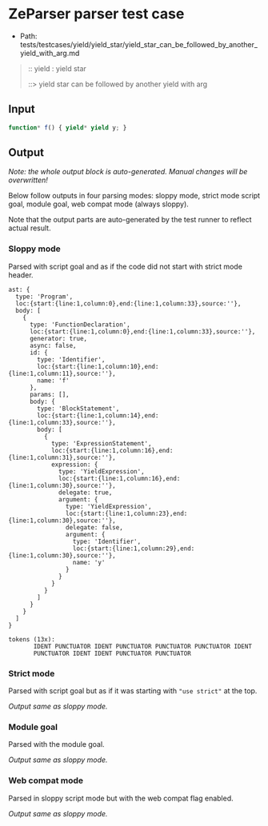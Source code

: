 # ZeParser parser test case

- Path: tests/testcases/yield/yield_star/yield_star_can_be_followed_by_another_yield_with_arg.md

> :: yield : yield star
>
> ::> yield star can be followed by another yield with arg

## Input

`````js
function* f() { yield* yield y; }
`````

## Output

_Note: the whole output block is auto-generated. Manual changes will be overwritten!_

Below follow outputs in four parsing modes: sloppy mode, strict mode script goal, module goal, web compat mode (always sloppy).

Note that the output parts are auto-generated by the test runner to reflect actual result.

### Sloppy mode

Parsed with script goal and as if the code did not start with strict mode header.

`````
ast: {
  type: 'Program',
  loc:{start:{line:1,column:0},end:{line:1,column:33},source:''},
  body: [
    {
      type: 'FunctionDeclaration',
      loc:{start:{line:1,column:0},end:{line:1,column:33},source:''},
      generator: true,
      async: false,
      id: {
        type: 'Identifier',
        loc:{start:{line:1,column:10},end:{line:1,column:11},source:''},
        name: 'f'
      },
      params: [],
      body: {
        type: 'BlockStatement',
        loc:{start:{line:1,column:14},end:{line:1,column:33},source:''},
        body: [
          {
            type: 'ExpressionStatement',
            loc:{start:{line:1,column:16},end:{line:1,column:31},source:''},
            expression: {
              type: 'YieldExpression',
              loc:{start:{line:1,column:16},end:{line:1,column:30},source:''},
              delegate: true,
              argument: {
                type: 'YieldExpression',
                loc:{start:{line:1,column:23},end:{line:1,column:30},source:''},
                delegate: false,
                argument: {
                  type: 'Identifier',
                  loc:{start:{line:1,column:29},end:{line:1,column:30},source:''},
                  name: 'y'
                }
              }
            }
          }
        ]
      }
    }
  ]
}

tokens (13x):
       IDENT PUNCTUATOR IDENT PUNCTUATOR PUNCTUATOR PUNCTUATOR IDENT
       PUNCTUATOR IDENT IDENT PUNCTUATOR PUNCTUATOR
`````

### Strict mode

Parsed with script goal but as if it was starting with `"use strict"` at the top.

_Output same as sloppy mode._

### Module goal

Parsed with the module goal.

_Output same as sloppy mode._

### Web compat mode

Parsed in sloppy script mode but with the web compat flag enabled.

_Output same as sloppy mode._
